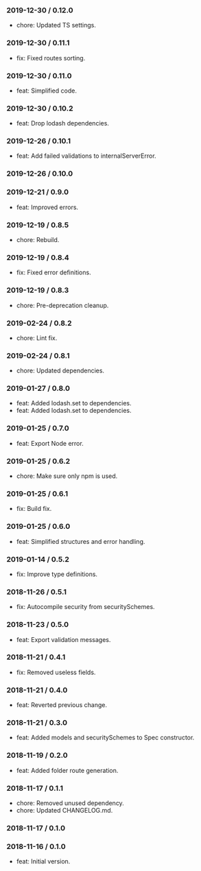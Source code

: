 ### 2019-12-30 / 0.12.0

- chore: Updated TS settings.

### 2019-12-30 / 0.11.1

- fix: Fixed routes sorting.

### 2019-12-30 / 0.11.0

- feat: Simplified code.

### 2019-12-30 / 0.10.2

- feat: Drop lodash dependencies.

### 2019-12-26 / 0.10.1

- feat: Add failed validations to internalServerError.

### 2019-12-26 / 0.10.0


### 2019-12-21 / 0.9.0

- feat: Improved errors.

### 2019-12-19 / 0.8.5

- chore: Rebuild.

### 2019-12-19 / 0.8.4

- fix: Fixed error definitions.

### 2019-12-19 / 0.8.3

- chore: Pre-deprecation cleanup.

### 2019-02-24 / 0.8.2

* chore: Lint fix.

### 2019-02-24 / 0.8.1

* chore: Updated dependencies.

### 2019-01-27 / 0.8.0

* feat: Added lodash.set to dependencies.
* feat: Added lodash.set to dependencies.

### 2019-01-25 / 0.7.0

* feat: Export Node error.

### 2019-01-25 / 0.6.2

* chore: Make sure only npm is used.

### 2019-01-25 / 0.6.1

* fix: Build fix.

### 2019-01-25 / 0.6.0

* feat: Simplified structures and error handling.

### 2019-01-14 / 0.5.2

* fix: Improve type definitions.

### 2018-11-26 / 0.5.1

* fix: Autocompile security from securitySchemes.

### 2018-11-23 / 0.5.0

* feat: Export validation messages.

### 2018-11-21 / 0.4.1

* fix: Removed useless fields.

### 2018-11-21 / 0.4.0

* feat: Reverted previous change.

### 2018-11-21 / 0.3.0

* feat: Added models and securitySchemes to Spec constructor.

### 2018-11-19 / 0.2.0

* feat: Added folder route generation.

### 2018-11-17 / 0.1.1

* chore: Removed unused dependency.
* chore: Updated CHANGELOG.md.

### 2018-11-17 / 0.1.0


### 2018-11-16 / 0.1.0

- feat: Initial version.
